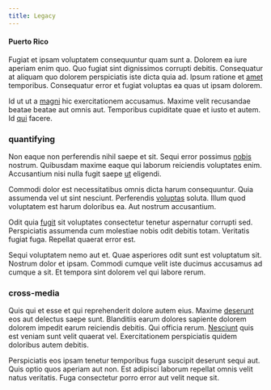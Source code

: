 ```yaml
---
title: Legacy
---
```


#### Puerto Rico

Fugiat et ipsam voluptatem consequuntur quam sunt a. Dolorem ea iure aperiam enim quo. Quo fugiat sint dignissimos corrupti debitis. Consequatur at aliquam quo dolorem perspiciatis iste dicta quia ad. Ipsum ratione et [amet](/eos/est/ut/solid_state_parks_ssl.md) temporibus. Consequatur error et fugiat voluptas ea quas ut ipsam dolorem.

Id ut ut a [magni](/voluptate/nihil/village_rustic_soft_salad_orchid.md) hic exercitationem accusamus. Maxime velit recusandae beatae beatae aut omnis aut. Temporibus cupiditate quae et iusto et autem. Id [qui](/facere/temporibus/adipisci/praesentium/hacking_generating.md) facere.

### quantifying

Non eaque non perferendis nihil saepe et sit. Sequi error possimus [nobis](/facere/temporibus/adipisci/quasi/content.md) nostrum. Quibusdam maxime eaque qui laborum reiciendis voluptates enim. Accusantium nisi nulla fugit saepe [ut](/dolore/odio/dignissimos/mint_green.md) eligendi.

Commodi dolor est necessitatibus omnis dicta harum consequuntur. Quia assumenda vel ut sint nesciunt. Perferendis [voluptas](/earum/quo/dolorem/electronics_&_sports_program.md) soluta. Illum quod voluptatem est harum doloribus ea. Aut nostrum accusantium.

Odit quia [fugit](/facere/temporibus/adipisci/quasi/pike_new_israeli_sheqel.md) sit voluptates consectetur tenetur aspernatur corrupti sed. Perspiciatis assumenda cum molestiae nobis odit debitis totam. Veritatis fugiat fuga. Repellat quaerat error est.

Sequi voluptatem nemo aut et. Quae asperiores odit sunt est voluptatum sit. Nostrum dolor et ipsam. Commodi cumque velit iste ducimus accusamus ad cumque a sit. Et tempora sint dolorem vel qui labore rerum.

### cross-media

Quis qui et esse et qui reprehenderit dolore autem eius. Maxime [deserunt](/facere/temporibus/adipisci/quasi/content.md) eos aut delectus saepe sunt. Blanditiis earum dolores sapiente dolorem dolorem impedit earum reiciendis debitis. Qui officia rerum. [Nesciunt](/dolore/odio/dignissimos/odio/quantify_rustic_deposit.md) quis est veniam sunt velit quaerat vel. Exercitationem perspiciatis quidem doloribus autem debitis.

Perspiciatis eos ipsam tenetur temporibus fuga suscipit deserunt sequi aut. Quis optio quos aperiam aut non. Est adipisci laborum repellat omnis velit natus veritatis. Fuga consectetur porro error aut velit neque sit.
